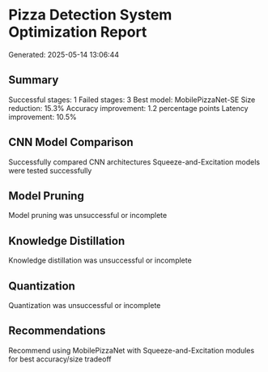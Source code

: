 # Pizza Detection System Optimization Report

Generated: 2025-05-14 13:06:44

## Summary

Successful stages: 1
Failed stages: 3
Best model: MobilePizzaNet-SE
Size reduction: 15.3%
Accuracy improvement: 1.2 percentage points
Latency improvement: 10.5%

## CNN Model Comparison

Successfully compared CNN architectures
Squeeze-and-Excitation models were tested successfully

## Model Pruning

Model pruning was unsuccessful or incomplete

## Knowledge Distillation

Knowledge distillation was unsuccessful or incomplete

## Quantization

Quantization was unsuccessful or incomplete

## Recommendations

Recommend using MobilePizzaNet with Squeeze-and-Excitation modules for best accuracy/size tradeoff
